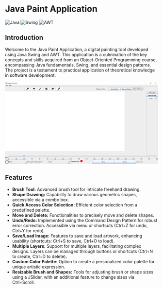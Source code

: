 # Java Paint Application

![Java](https://img.shields.io/badge/-Java-ED8B00?style=flat&logo=Java&logoColor=white)
![Swing](https://img.shields.io/badge/-Swing-ED8B00?style=flat&logo=Java&logoColor=white)
![AWT](https://img.shields.io/badge/-AWT-ED8B00?style=flat&logo=Java&logoColor=white)


## Introduction
Welcome to the Java Paint Application, a digital painting tool developed using Java Swing and AWT. This application is a culmination of the key concepts and skills acquired from an Object-Oriented Programming course, encompassing Java fundamentals, Swing, and essential design patterns. The project is a testament to practical application of theoretical knowledge in software development.

![Database Schema](docs/images/paintapp_v_2.PNG)

## Features
- **Brush Tool:** Advanced brush tool for intricate freehand drawing.
- **Shape Drawing:** Capability to draw various geometric shapes, accessible via a combo box.
- **Quick Access Color Selection:** Efficient color selection from a predefined palette.
- **Move and Delete:** Functionalities to precisely move and delete shapes.
- **Undo/Redo:** Implemented using the Command Design Pattern for robust error correction. Accessible via menu or shortcuts (Ctrl+Z for undo, Ctrl+Y for redo).
- **Save/Load Image:** Features to save and load artwork, enhancing usability (shortcuts: Ctrl+S to save, Ctrl+O to load).
- **Multiple Layers:** Support for multiple layers, facilitating complex designs. Layers can be managed through buttons or shortcuts (Ctrl+N to create, Ctrl+D to delete).
- **Custom Color Palette:** Option to create a personalized color palette for unique artistic expression.
- **Resizable Brush and Shapes:** Tools for adjusting brush or shape sizes using a JSlider, with an additional feature to change sizes via Ctrl+Scroll.
